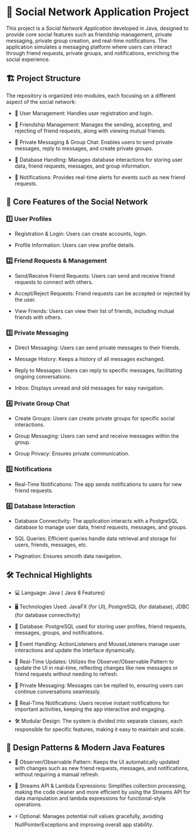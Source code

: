 # 📄 Social Network Application Project
This project is a *Social Network Application* developed in Java, designed to provide core social features such as friendship management, private messaging, private group creation, and real-time notifications. The application simulates a messaging platform where users can interact through friend requests, private groups, and notifications, enriching the social experience.

## 🏗️ Project Structure
The repository is organized into modules, each focusing on a different aspect of the social network:

-  📂 User Management: Handles user registration and login.

-  📂 Friendship Management: Manages the sending, accepting, and rejecting of friend requests, along with viewing mutual friends.

-  📂 Private Messaging & Group Chat: Enables users to send private messages, reply to messages, and create private groups.

-  📂 Database Handling: Manages database interactions for storing user data, friend requests, messages, and group information.

-  📂 Notifications: Provides real-time alerts for events such as new friend requests.

## 🎨 Core Features of the Social Network
### 1️⃣ User Profiles
- Registration & Login: Users can create accounts, login.

- Profile Information: Users can view profile details.

### 2️⃣ Friend Requests & Management
-  Send/Receive Friend Requests: Users can send and receive friend requests to connect with others.

-  Accept/Reject Requests: Friend requests can be accepted or rejected by the user.

-  View Friends: Users can view their list of friends, including mutual friends with others.

### 3️⃣ Private Messaging
-  Direct Messaging: Users can send private messages to their friends.

-  Message History: Keeps a history of all messages exchanged.

-  Reply to Messages: Users can reply to specific messages, facilitating ongoing conversations.

-  Inbox: Displays unread and old messages for easy navigation.

### 4️⃣ Private Group Chat
-  Create Groups: Users can create private groups for specific social interactions.

-  Group Messaging: Users can send and receive messages within the group.

-  Group Privacy: Ensures private communication.

### 5️⃣ Notifications
-  Real-Time Notifications: The app sends notifications to users for new friend requests.

###  6️⃣ Database Interaction
-  Database Connectivity: The application interacts with a PostgreSQL database to manage user data, friend requests, messages, and groups.

-  SQL Queries: Efficient queries handle data retrieval and storage for users, friends, messages, etc.

-  Pagination: Ensures smooth data navigation.

## 🛠️ Technical Highlights
-  💻 Language: Java ( Java 8 Features)

-  🖥️ Technologies Used: JavaFX (for UI), PostgreSQL (for database), JDBC (for database connectivity)

-  📄 Database: PostgreSQL used for storing user profiles, friend requests, messages, groups, and notifications.

-  🔄 Event Handling: ActionListeners and MouseListeners manage user interactions and update the interface dynamically.

-  📱 Real-Time Updates: Utilizes the Observer/Observable Pattern to update the UI in real-time, reflecting changes like new messages or friend requests without needing to refresh.

-  💬 Private Messaging: Messages can be replied to, ensuring users can continue conversations seamlessly.

-  📲 Real-Time Notifications: Users receive instant notifications for important activities, keeping the app interactive and engaging.

-  🛠️ Modular Design: The system is divided into separate classes, each responsible for specific features, making it easy to maintain and scale.



## 🎨 Design Patterns & Modern Java Features
-  🔄 Observer/Observable Pattern: Keeps the UI automatically updated with changes such as new friend requests, messages, and notifications, without requiring a manual refresh.

-  🔢 Streams API & Lambda Expressions: Simplifies collection processing, making the code cleaner and more efficient by using the Streams API for data manipulation and lambda expressions for functional-style operations.

-  ⚡ Optional: Manages potential null values gracefully, avoiding NullPointerExceptions and improving overall app stability.




